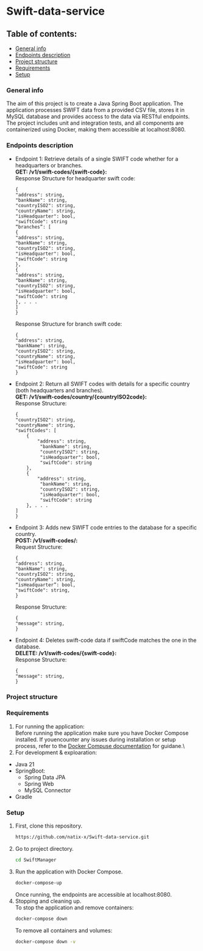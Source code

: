 # Swift-data-service
## Table of contents:
* [General info](#general-info)
* [Endpoints description](#endpoints-description)
* [Project structure](#project-structure)
* [Requirements](#requirements)
* [Setup](#setup)
### General info
The aim of this project is to create a Java Spring Boot application. The application processes SWIFT data from a provided CSV file, stores it in MySQL database and provides access to the data via RESTful endpoints. The project includes unit and integration tests, and all components are containerized using Docker, making them accessible at localhost:8080.
### Endpoints description
* Endpoint 1: Retrieve details of a single SWIFT code whether for a headquarters or branches.\
    **GET: /v1/swift-codes/{swift-code}:**\
    Response Structure for headquarter swift code:
    ```
    {
    "address": string,
    "bankName": string,
    "countryISO2": string,
    "countryName": string,
    "isHeadquarter": bool,
    "swiftCode": string
    “branches”: [
    {
    "address": string,
    "bankName": string,
    "countryISO2": string,
    "isHeadquarter": bool,
    "swiftCode": string
    },
    {
    "address": string,
    "bankName": string,
    "countryISO2": string,
    "isHeadquarter": bool,
    "swiftCode": string
    }, . . .
    ]
    }
    ```

    Response Structure for branch swift code: 
    ```
    {
    "address": string,
    "bankName": string,
    "countryISO2": string,
    "countryName": string,
    "isHeadquarter": bool,
    "swiftCode": string
    }
    ```
* Endpoint 2: Return all SWIFT codes with details for a specific country (both headquarters and branches).\
**GET:  /v1/swift-codes/country/{countryISO2code}:**\
Response Structure:
    ```
    {
    "countryISO2": string,
    "countryName": string,
    "swiftCodes": [
        {
            "address": string,
    		 "bankName": string,
    		 "countryISO2": string,
    		 "isHeadquarter": bool,
    		 "swiftCode": string
        },
        {
            "address": string,
    		 "bankName": string,
    		 "countryISO2": string,
    		 "isHeadquarter": bool,
    		 "swiftCode": string
        }, . . .
    ]
    }
    ```
* Endpoint 3: Adds new SWIFT code entries to the database for a specific country.\
**POST:  /v1/swift-codes/:**\
Request Structure:

    ```
    {
    "address": string,
    "bankName": string,
    "countryISO2": string,
    "countryName": string,
    “isHeadquarter”: bool,
    "swiftCode": string,
    }
    ```
    Response Structure:
    ```
    {
    "message": string,
    }
    ```
* Endpoint 4: Deletes swift-code data if swiftCode matches the one in the database.\
**DELETE:  /v1/swift-codes/{swift-code}:**\
Response Structure:
    ```
    {
    "message": string,
    }
    ```
### Project structure
### Requirements
1. For running the application:\
Before running the application make sure you have Docker Compose installed. If youencounter any issues during installation or setup process, refer to the [Docker Compuse documentation](#https://docs.docker.com/compose/install/) for guidane.\
2. For development & exploaration:
- Java 21
- SpringBoot:
  - Spring Data JPA
  - Spring Web
  - MySQL Connector
- Gradle

### Setup
1. First, clone this repository.
   ```sh
   https://github.com/natix-x/Swift-data-service.git
   ```
2. Go to project directory.
   ```sh
   cd SwiftManager
   ```
3. Run the application with Docker Compose.
    ```sh
   docker-compose-up
   ```
    Once running, the endpoints are accessible at localhost:8080.
4. Stopping and cleaning up.\
    To stop the application and remove containers:
    ```sh
   docker-compose down 
   ```
   To remove all containers and volumes:
    ```sh
   docker-compose down -v
   ```
